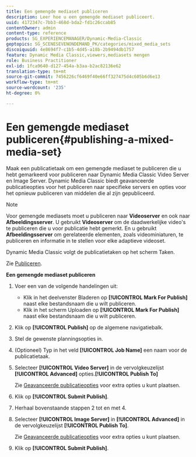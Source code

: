 ```yaml
---
title: Een gemengde mediaset publiceren
description: Leer hoe u een gemengde mediaset publiceert.
uuid: 4172347c-7bb3-468d-bda2-fd1c26ccab85
contentOwner: admin
content-type: reference
products: SG_EXPERIENCEMANAGER/Dynamic-Media-Classic
geptopics: SG_SCENESEVENONDEMAND_PK/categories/mixed_media_sets
discoiquuid: 4e8694f7-c1b5-4d45-a18b-2b9494db1757
feature: Dynamic Media Classic,viewers,mediasets mengen
role: Business Practitioner
exl-id: 1fca9640-d127-454a-b3aa-b2ac82136e62
translation-type: tm+mt
source-git-commit: 7456226cf6469f40e66ff327475d4c605b6d6e13
workflow-type: tm+mt
source-wordcount: '235'
ht-degree: 0%

---
```


# Een gemengde mediaset publiceren{#publishing-a-mixed-media-set}

Maak een publicatietaak om een gemengde mediaset te publiceren die u hebt gemarkeerd voor publiceren naar Dynamic Media Classic Video Server en Image Server. Dynamic Media Classic biedt geavanceerde publicatieopties voor het publiceren naar specifieke servers en opties voor het opnieuw publiceren van middelen die al zijn gepubliceerd.

>[!NOTE]
>
>Voor gemengde mediasets moet u publiceren naar **Videoserver** en ook naar **Afbeeldingsserver**. U gebruikt **Videoserver** om de daadwerkelijke video&#39;s te publiceren die u voor publicatie hebt gemerkt. En u gebruikt **Afbeeldingsserver** om gerelateerde elementen, zoals videominiaturen, te publiceren en informatie in te stellen voor elke adaptieve videoset.

Dynamic Media Classic volgt de publicatietaken op het scherm Taken.

Zie [Publiceren](publishing-files.md#publishing_files).

<!-- 

Comment Type: remark
Last Modified By: unknown unknown 
Last Modified Date: 

<p>RB: Updated the following steps as per Cynthia email, 11/9/2012, added 11/12/2012</p>

 -->

**Een gemengde mediaset publiceren**

1. Voer een van de volgende handelingen uit:

   * Klik in het deelvenster Bladeren op **[!UICONTROL Mark For Publish]** naast elke bestandsnaam die u wilt publiceren.
   * Klik in het scherm Uploaden op **[!UICONTROL Mark For Publish]** naast elke bestandsnaam die u wilt publiceren.

1. Klik op **[!UICONTROL Publish]** op de algemene navigatiebalk.
1. Stel de gewenste planningsopties in.
1. (Optioneel) Typ in het veld **[!UICONTROL Job Name]** een naam voor de publicatietaak.
1. Selecteer **[!UICONTROL Video Server]** in de vervolgkeuzelijst **[!UICONTROL Advanced]** opties.**[!UICONTROL Publish To]**

   Zie [Geavanceerde publicatieopties](publishing-files.md#advanced_publish_options) voor extra opties u kunt plaatsen.

1. Klik op **[!UICONTROL Submit Publish]**.
1. Herhaal bovenstaande stappen 2 tot en met 4.
1. Selecteer **[!UICONTROL Image Server]** in **[!UICONTROL Advanced]** in de vervolgkeuzelijst **[!UICONTROL Publish To]**.

   Zie [Geavanceerde publicatieopties](publishing-files.md#advanced_publish_options) voor extra opties u kunt plaatsen.

1. Klik op **[!UICONTROL Submit Publish]**.
